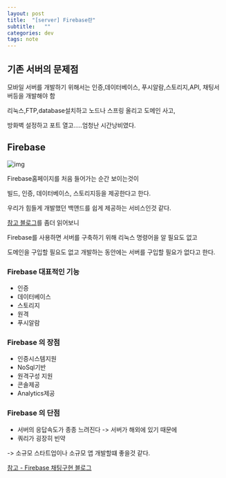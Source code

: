 ```yaml
---
layout: post
title:  "[server] Firebase란"
subtitle:   ""
categories: dev
tags: note
--- 
```




## 기존 서버의 문제점

모바일 서버를 개발하기 위해서는 인증,데이터베이스, 푸시알람,스토리지,API, 채팅서버등을 개발해야 함

리눅스,FTP,database설치하고 노드나 스프링 올리고 도메인 사고, 

방화벽 설정하고 포트 열고.....엄청난 시간낭비였다.


## Firebase

![img](https://chung10kr.github.io/assets/img/2021-04-10-1.PNG)

Firebase홈페이지를 처음 들어가는 순간 보이는것이

빌드, 인증, 데이터베이스, 스토리지등을 제공한다고 한다.

우리가 힘들게 개발했던 백앤드를 쉽게 제공하는 서비스인것 같다.

[참고 블로그](https://beomseok95.tistory.com/106)를 좀더 읽어보니

Firebase를 사용하면 서버를 구축하기 위해 리눅스 명령어을 알 필요도 없고 

도메인을 구입할 필요도 없고 개발하는 동안에는 서버를 구입할 필요가 없다고 한다.


### Firebase 대표적인 기능

- 인증
- 데이터베이스
- 스토리지
- 원격
- 푸시알람



### Firebase 의 장점

- 인증시스템지원
- NoSql기반
- 원격구성 지원
- 콘솔제공
- Analytics제공

### Firebase 의 단점

- 서버의 응답속도가 종종 느려진다 -> 서버가 해외에 있기 때문에
- 쿼리가 굉장히 빈약


-> 소규모 스타트업이나 소규모 앱 개발할떄 좋을것 같다.



[참고 - Firebase 채팅구현 블로그](https://cionman.tistory.com/55)

